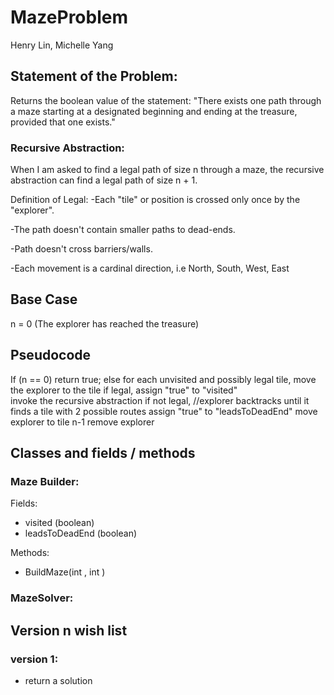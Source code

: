 # MazeProblem
Henry Lin, Michelle Yang

## Statement of the Problem:
Returns the boolean value of the statement:
"There exists one path through a maze
starting at a designated beginning
and ending at the treasure, provided that one exists."

### Recursive Abstraction:
When I am asked to find a legal path of size n through a maze,
the recursive abstraction can find a legal path of size n + 1.

Definition of Legal:
  -Each "tile" or position is crossed only once by the "explorer".
 
  -The path doesn't contain smaller paths to dead-ends.
  
  -Path doesn't cross barriers/walls.
  
  -Each movement is a cardinal direction, i.e North, South, West, East

## Base Case
 n = 0 (The explorer has reached the treasure) 
 
## Pseudocode 
If (n == 0) 
  return true; 
else 
  for each unvisited and possibly legal tile, 
    move the explorer to the tile 
    if legal, 
      assign "true" to "visited"  
      invoke the recursive abstraction 
    if not legal, //explorer backtracks until it finds a tile with 2 possible routes 
      assign "true" to "leadsToDeadEnd" 
      move explorer to tile n-1 
  remove explorer
  
## Classes and fields / methods 
### Maze Builder: 
Fields: 
- visited (boolean) 
- leadsToDeadEnd (boolean) 

Methods: 
- BuildMaze(int , int ) 
### MazeSolver:

## Version n wish list 
### version 1: 
  - return a solution 
